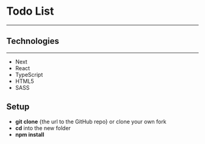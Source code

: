 # Todo List
***
## Technologies
***
* Next
* React
* TypeScript
* HTML5
* SASS
## Setup
* **git clone** {the url to the GitHub repo} or clone your own fork
* **cd** into the new folder
* **npm install**